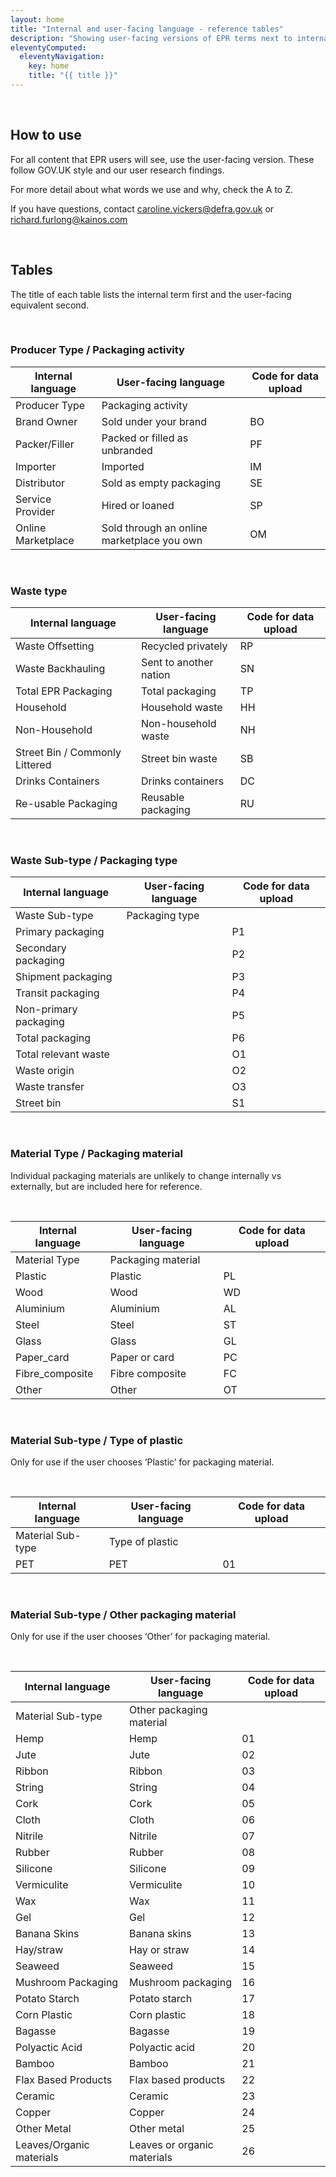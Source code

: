 ```yaml
---
layout: home
title: "Internal and user-facing language - reference tables"
description: "Showing user-facing versions of EPR terms next to internal and policy language. Also includes data codes."
eleventyComputed:
  eleventyNavigation:
    key: home
    title: "{{ title }}"
---
```



<br>

## How to use

For all content that EPR users will see, use the user-facing version. These follow GOV.UK style and our user research findings.

For more detail about what words we use and why, check the A to Z.

If you have questions, contact caroline.vickers@defra.gov.uk or richard.furlong@kainos.com

<br>

## Tables

The title of each table lists the internal term first and the user-facing equivalent second.

<br>

### Producer Type / Packaging activity

| Internal language      | User-facing language | Code for data upload |
| ----------- | ----------- | ----------- |
| Producer Type      | Packaging activity       |        |
| Brand Owner   | Sold under your brand        | BO        |
| Packer/Filler   | Packed or filled as unbranded        | PF        |
| Importer   | Imported        | IM        |
| Distributor   | Sold as empty packaging        | SE         |
| Service Provider   | Hired or loaned        | SP        |
| Online Marketplace   | Sold through an online marketplace you own        | OM        |
 
 <br>
 
### Waste type


| Internal language      | User-facing language | Code for data upload |
| ----------- | ----------- | ----------- |
| Waste Offsetting     | Recycled privately       | RP       |
| Waste Backhauling   | Sent to another nation        | SN        |
| Total EPR Packaging   | Total packaging        | TP        |
| Household   | Household waste        | HH        |
| Non-Household   | Non-household waste        | NH         |
| Street Bin / Commonly Littered   | Street bin waste        | SB        |
| Drinks Containers   | Drinks containers        | DC        |
| Re-usable Packaging   | Reusable packaging        | RU        |
 
 <br>
 
### Waste Sub-type / Packaging type
  

| Internal language      | User-facing language | Code for data upload |
| ----------- | ----------- | ----------- |
| Waste Sub-type     | Packaging type       |       |
| Primary packaging     |       | P1     |
| Secondary packaging     |       | P2     |
| Shipment packaging     |       | P3     |
| Transit packaging     |       | P4     |
| Non-primary packaging     |       | P5     |
| Total packaging     |       | P6     |
| Total relevant waste     |       | O1     |
| Waste origin    |       | O2    |
| Waste transfer     |       | O3     |
| Street bin    |       | S1     |

<br>

### Material Type / Packaging material

Individual packaging materials are unlikely to change internally vs externally, but are included here for reference.

<br>

| Internal language      | User-facing language | Code for data upload |
| ----------- | ----------- | ----------- |
| Material Type     | Packaging material       |       |
| Plastic    |   Plastic    | PL     |
| Wood    |   Wood    | WD     |
| Aluminium    |   Aluminium    | AL     |
| Steel    |   Steel    | ST     |
| Glass    |   Glass    | GL     |
| Paper_card    |   Paper or card    | PC     |
| Fibre_composite    |   Fibre composite    | FC     |
| Other    |   Other    | OT     |

<br>

### Material Sub-type / Type of plastic

Only for use if the user chooses ‘Plastic’ for packaging material.

<br>

| Internal language      | User-facing language | Code for data upload |
| ----------- | ----------- | ----------- |
| Material Sub-type     | Type of plastic      |       |
| PET    |   PET    | 01     |
 
 <br>
 
### Material Sub-type / Other packaging material

Only for use if the user chooses ‘Other’ for packaging material.

<br>


| Internal language      | User-facing language | Code for data upload |
| ----------- | ----------- | ----------- |
| Material Sub-type    | Other packaging material       |       |
| Hemp     | Hemp      | 01       |
| Jute     | Jute       | 02       |
| Ribbon     | Ribbon       | 03       |
| String     | String       | 04       |
| Cork     | Cork       | 05       |
| Cloth     | Cloth       | 06       |
| Nitrile     | Nitrile       | 07       |
| Rubber     | Rubber       | 08       |
| Silicone     | Silicone       | 09       |
| Vermiculite     | Vermiculite       | 10       |
| Wax     | Wax       | 11       |
| Gel     | Gel       | 12       |
| Banana Skins     | Banana skins       | 13       |
| Hay/straw     | Hay or straw       | 14       |
| Seaweed     | Seaweed       | 15       |
| Mushroom Packaging     | Mushroom packaging       | 16       |
| Potato Starch     | Potato starch       | 17       |
| Corn Plastic     | Corn plastic       | 18       |
| Bagasse     | Bagasse      | 19       |
| Polyactic Acid     | Polyactic acid      | 20       |
| Bamboo     | Bamboo      | 21       |
| Flax Based Products     | Flax based products      | 22       |
| Ceramic    | Ceramic      | 23       |
| Copper    | Copper      | 24       |
| Other Metal    | Other metal      | 25       |
| Leaves/Organic materials    | Leaves or organic materials      | 26       |

